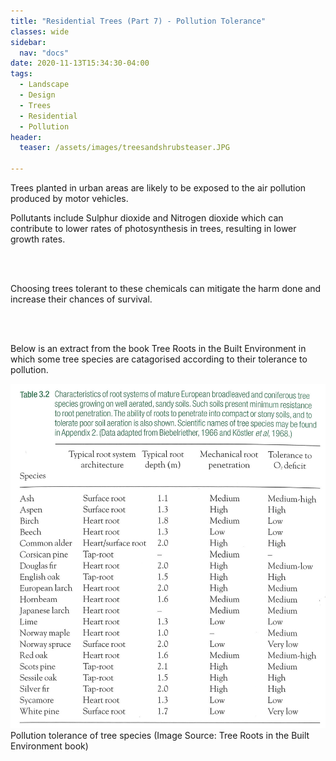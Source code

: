 ```yaml
---
title: "Residential Trees (Part 7) - Pollution Tolerance"
classes: wide
sidebar:
  nav: "docs"
date: 2020-11-13T15:34:30-04:00
tags:
  - Landscape
  - Design
  - Trees
  - Residential
  - Pollution
header:
  teaser: /assets/images/treesandshrubsteaser.JPG
  
---
```


Trees planted in urban areas are likely to be exposed to the air pollution produced by motor vehicles. 

<p style="text-align: justify;">

Pollutants include Sulphur dioxide and Nitrogen dioxide which can contribute to lower rates of photosynthesis in trees, resulting in lower growth rates. 

<br><br>

Choosing trees tolerant to these chemicals can mitigate the harm done and increase their chances of survival.

<br><br>

Below is an extract from the book Tree Roots in the Built Environment in which some tree species are catagorised according to their tolerance to pollution.

</p>

<img src="/assets/images/root system table.jpg" alt="">
<figcaption>Pollution tolerance of tree species (Image Source: Tree Roots in the Built Environment book)</figcaption>

